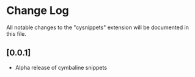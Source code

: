 # Change Log

All notable changes to the "cysnippets" extension will be documented in this file.

<!-- Check [Keep a Changelog](http://keepachangelog.com/) for recommendations on how to structure this file. -->

## [0.0.1]

- Alpha release of cymbaline snippets